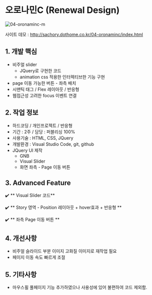 # 오로나민C (Renewal Design)

![04-oronaminc-m](https://user-images.githubusercontent.com/126562076/224906573-01e6a430-7ab0-461a-a16d-aab34ac425c8.png)


사이트 데모 : [<http://sachory.dothome.co.kr/04-oronaminc/index.html>](http://sachory.dothome.co.kr/04-oronaminc/index.html)

## 1. 개발 핵심
* 비주얼 slider
  * JQuery로 구현한 코드
  * animation css 적용한 인터렉티브한 기능 구현
* page 이동 가능한 버튼 - 좌측 배치
* 시맨틱 태그 / Flex 레이아웃 / 반응형
* 웹접근성 고려한 focus 이벤트 연결


  
  
   
## 2. 작업 정보
* 하드코딩 / 개인프로젝트 / 반응형
* 기간 : 2주 / 담당 : 퍼블리싱 100% 
* 사용기술 : HTML, CSS, JQuery
* 개발환경 : Visual Studio Code, git, github
* JQuery UI 제작
  * GNB 
  * Visual Slider
  * 화면 좌측 - Page 이동 버튼



## 3. Advanced Feature

:heavy_check_mark: ** Visual Slider 코드**

:heavy_check_mark: ** Story 영역 - Position 레이아웃 + hover효과 + 반응형 **


:heavy_check_mark: ** 좌측 Page 이동 버튼 **






## 4. 개선사항

- 비주얼 슬라이드 부분 이미지 고화질 이미지로 재작업 필요
- 페이지 이동 속도 빠르게 조절 

## 5. 기타사항
- 마우스휠 풀페이지 기능 추가하였으나 사용성에 있어 불편하여 코드 제외함. 




